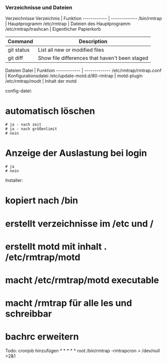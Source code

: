 ### Verzeichnisse und Dateien
Verzeichnisse
Verzeichnis | Funktion
------------ | -------------
/bin/rmtrap | Hauptprogramm
/etc/rmtrap | Dateien des Hauptprogramm
/etc/rmtrap/trashcan | Eigentlicher Papierkorb

| Command | Description |
| --- | --- |
| git status | List all new or modified files |
| git diff | Show file differences that haven't been staged |

Dateien
Datei | Funktion
------------ | -------------
/etc/rmtrap/rmtrap.conf | Konfigurationsdatei
/etc/update-motd.d/80-rmtrap | motd-plugin
/etc/rmtrap/modt | Inhalt der motd

config-datei:

# automatisch löschen
	# ja - nach zeit
	# ja - nach größenlimit
	# nein

# Anzeige der Auslastung bei login
	# ja
	# nein


Installer:
# kopiert nach /bin
# erstellt verzeichnisse im /etc und /
# erstellt motd mit inhalt . /etc/rmtrap/motd
# macht /etc/rmtrap/motd executable
# macht /rmtrap für alle les und schreibbar
# bachrc erweitern



Todo:
	cronjob hinzufügen
		* *	* * *	root	/bin/rmtrap -rmtrapcron > /dev/null >2&1

